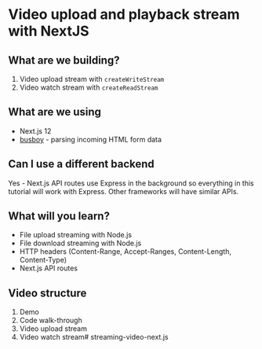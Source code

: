# Video upload and playback stream with NextJS

## What are we building?
1. Video upload stream with `createWriteStream`
2. Video watch stream with `createReadStream`

## What are we using
* Next.js 12
* [busboy](https://www.npmjs.com/package/busboy) - parsing incoming HTML form data

## Can I use a different backend
Yes - Next.js API routes use Express in the background so everything in this tutorial will work with Express. Other frameworks will have similar APIs.

## What will you learn?
* File upload streaming with Node.js
* File download streaming with Node.js
* HTTP headers (Content-Range, Accept-Ranges, Content-Length, Content-Type)
* Next.js API routes

## Video structure
1. Demo
2. Code walk-through
3. Video upload stream
4. Video watch stream#   s t r e a m i n g - v i d e o - n e x t . j s  
 
